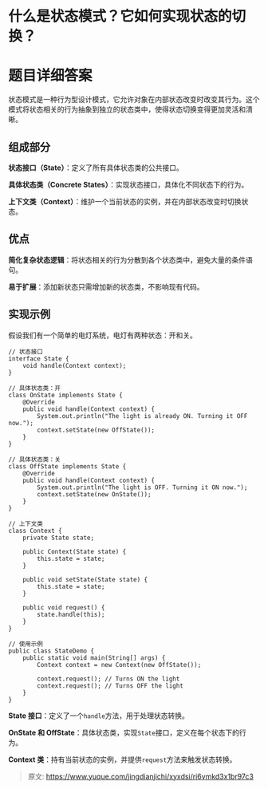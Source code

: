 # 什么是状态模式？它如何实现状态的切换？

# 题目详细答案
状态模式是一种行为型设计模式，它允许对象在内部状态改变时改变其行为。这个模式将状态相关的行为抽象到独立的状态类中，使得状态切换变得更加灵活和清晰。

## 组成部分
**状态接口（State）**：定义了所有具体状态类的公共接口。

**具体状态类（Concrete States）**：实现状态接口，具体化不同状态下的行为。

**上下文类（Context）**：维护一个当前状态的实例，并在内部状态改变时切换状态。

## 优点
**简化复杂状态逻辑**：将状态相关的行为分散到各个状态类中，避免大量的条件语句。

**易于扩展**：添加新状态只需增加新的状态类，不影响现有代码。

## 实现示例
假设我们有一个简单的电灯系统，电灯有两种状态：开和关。

```plain
// 状态接口
interface State {
    void handle(Context context);
}

// 具体状态类：开
class OnState implements State {
    @Override
    public void handle(Context context) {
        System.out.println("The light is already ON. Turning it OFF now.");
        context.setState(new OffState());
    }
}

// 具体状态类：关
class OffState implements State {
    @Override
    public void handle(Context context) {
        System.out.println("The light is OFF. Turning it ON now.");
        context.setState(new OnState());
    }
}

// 上下文类
class Context {
    private State state;

    public Context(State state) {
        this.state = state;
    }

    public void setState(State state) {
        this.state = state;
    }

    public void request() {
        state.handle(this);
    }
}

// 使用示例
public class StateDemo {
    public static void main(String[] args) {
        Context context = new Context(new OffState());

        context.request(); // Turns ON the light
        context.request(); // Turns OFF the light
    }
}
```

**State 接口**：定义了一个`handle`方法，用于处理状态转换。

**OnState 和 OffState**：具体状态类，实现`State`接口，定义在每个状态下的行为。

**Context 类**：持有当前状态的实例，并提供`request`方法来触发状态转换。



> 原文: <https://www.yuque.com/jingdianjichi/xyxdsi/ri6vmkd3x1br97c3>